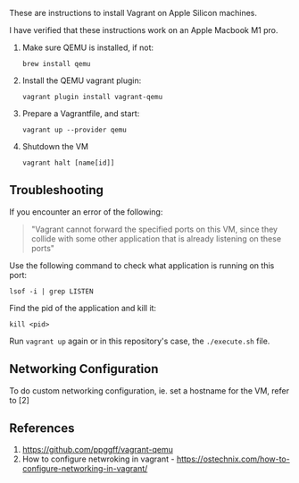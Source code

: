 These are instructions to install Vagrant on Apple Silicon machines.

I have verified that these instructions work on an Apple Macbook M1 pro.

1. Make sure QEMU is installed, if not:

    `brew install qemu`

2. Install the QEMU vagrant plugin:

    `vagrant plugin install vagrant-qemu`

3. Prepare a Vagrantfile, and start:

    `vagrant up --provider qemu`

4. Shutdown the VM

    `vagrant halt [name[id]]`

## Troubleshooting
If you encounter an error of the following:

>"Vagrant cannot forward the specified ports on this VM, since they collide with some other 
   application that is already listening on these ports"

Use the following command to check what application is running on this port:

  `lsof -i | grep LISTEN`

Find the pid of the application and kill it:

  `kill <pid>`

Run `vagrant up` again or in this repository's case, the `./execute.sh` file.

## Networking Configuration

To do custom networking configuration, ie. set a hostname for the VM, refer to [2]

## References
1. https://github.com/ppggff/vagrant-qemu
2. How to configure netwroking in vagrant - https://ostechnix.com/how-to-configure-networking-in-vagrant/
